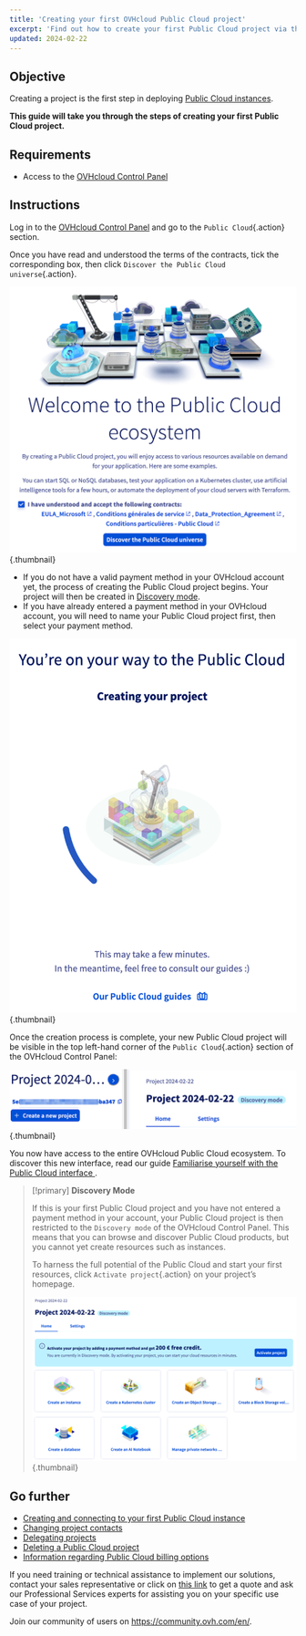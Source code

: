 ```yaml
---
title: 'Creating your first OVHcloud Public Cloud project'
excerpt: 'Find out how to create your first Public Cloud project via the OVHcloud Control Panel'
updated: 2024-02-22
---
```


## Objective

Creating a project is the first step in deploying [Public Cloud instances](https://www.ovhcloud.com/en-gb/public-cloud/).

**This guide will take you through the steps of creating your first Public Cloud project.**

## Requirements

- Access to the [OVHcloud Control Panel](https://www.ovh.com/auth/?action=gotomanager&from=https://www.ovh.co.uk/&ovhSubsidiary=GB)

## Instructions

Log in to the [OVHcloud Control Panel](https://www.ovh.com/auth/?action=gotomanager&from=https://www.ovh.co.uk/&ovhSubsidiary=GB) and go to the `Public Cloud`{.action} section.

Once you have read and understood the terms of the contracts, tick the corresponding box, then click `Discover the Public Cloud universe`{.action}.

![project creation](images/firstproject2024.png){.thumbnail}

- If you do not have a valid payment method in your OVHcloud account yet, the process of creating the Public Cloud project begins. Your project will then be created in [Discovery mode](#discovery).
- If you have already entered a payment method in your OVHcloud account, you will need to name your Public Cloud project first, then select your payment method.

![project creation](images/project-creation.png){.thumbnail}

Once the creation process is complete, your new Public Cloud project will be visible in the top left-hand corner of the `Public Cloud`{.action} section of the OVHcloud Control Panel:

![new project created](images/public-cloud-interface.png){.thumbnail}

You now have access to the entire OVHcloud Public Cloud ecosystem. To discover this new interface, read our guide [Familiarise yourself with the Public Cloud interface ](/pages/public_cloud/compute/03-public-cloud-interface-walk-me).

<a name="discovery"></a>

> [!primary]
> **Discovery Mode**
>
> If this is your first Public Cloud project and you have not entered a payment method in your account, your Public Cloud project is then restricted to the `Discovery mode` of the OVHcloud Control Panel. This means that you can browse and discover Public Cloud products, but you cannot yet create resources such as instances.
>
> To harness the full potential of the Public Cloud and start your first resources, click `Activate project`{.action} on your project’s homepage.
>
>![activate project](images/activate-project.png){.thumbnail}

## Go further

- [Creating and connecting to your first Public Cloud instance](/pages/public_cloud/compute/public-cloud-first-steps)
- [Changing project contacts](/pages/public_cloud/compute/change_project_contacts)
- [Delegating projects](/pages/public_cloud/compute/delegate_projects)
- [Deleting a Public Cloud project](/pages/public_cloud/compute/delete_a_project)
- [Information regarding Public Cloud billing options](/pages/public_cloud/compute/analyze_billing)

If you need training or technical assistance to implement our solutions, contact your sales representative or click on [this link](https://www.ovhcloud.com/en-gb/professional-services/) to get a quote and ask our Professional Services experts for assisting you on your specific use case of your project.

Join our community of users on <https://community.ovh.com/en/>.
